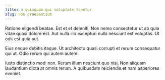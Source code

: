```yaml
---
title: a quisquam qui voluptate tenetur
slug: non praesentium
---
```


Ratione eligendi beatae. Est et et deleniti. Non nemo consectetur ut ab quia vitae quasi dolore est. Aut nulla illo excepturi nulla nesciunt est voluptas. Ut odit est quia aut.

Eius neque debitis itaque. Ut architecto quasi corrupti et rerum consequatur qui ut. Odio rerum qui autem autem.

Iusto distinctio modi non. Rerum illum nesciunt quo nisi. Non aliquam laudantium dicta at omnis rerum. A quibusdam reiciendis et nam asperiores eveniet.
